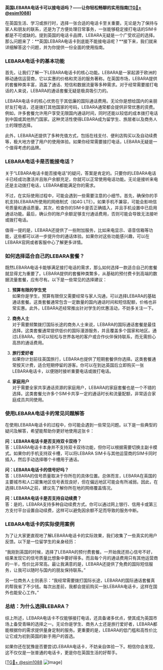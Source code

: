 **英国LEBARA电话卡可以接电话吗？——让你轻松畅聊的实用指南[[TG💪+ @esim1088](https://t.me/s/esim1088)]**

在英国生活、学习或旅行时，选择一张合适的电话卡至关重要。无论是为了保持与家人和朋友的联系，还是为了方便处理日常事务，一张能够稳定接打电话的SIM卡都是不可或缺的。提到英国的电话卡品牌，LEBARA无疑是一个广受欢迎的选择。那么问题来了：**英国LEBARA电话卡到底能不能接电话呢？**接下来，我们就来详细解答这个问题，并为你提供一份全面的使用指南。

### LEBARA电话卡的基本功能

首先，让我们了解一下LEBARA电话卡的核心功能。LEBARA是一家起源于欧洲的移动通信运营商，它以实惠的价格和灵活的服务著称。在英国市场，LEBARA提供的套餐种类丰富，涵盖了通话、短信和数据流量等多种需求。对于经常需要接打电话的人来说，LEBARA的通话套餐无疑是极具吸引力的。

LEBARA电话卡的核心优势在于其低廉的国际通话费用。无论你是想给国内的亲朋好友打电话，还是拨打其他国家的号码，LEBARA通常都会提供非常优惠的资费。例如，许多套餐允许用户享受无限国内通话时间，同时还能以较低的成本拨打电话到中国或其他热门国家。这种灵活性使得LEBARA成为留学生、旅居者以及商务人士的理想选择。

此外，LEBARA还提供了多种充值方式，包括在线支付、便利店购买以及自动续费等，极大地方便了用户的使用体验。如果你经常需要接打电话，LEBARA无疑是一个值得考虑的品牌。

### LEBARA电话卡是否能接电话？

关于“LEBARA电话卡能否接电话”的疑问，答案是肯定的。只要你的LEBARA电话卡已经成功激活并且账户余额充足，你就可以正常使用电话功能。无论是接听来电还是主动拨打电话，LEBARA都能满足你的需求。

不过，在实际使用过程中，可能会遇到一些需要注意的小细节。首先，确保你的手机支持LEBARA所使用的网络制式（如4G LTE）。如果手机不兼容，可能会影响信号质量和通话质量。其次，检查你的SIM卡是否正确插入，并且手机设置中已启用通话功能。最后，确认你的账户余额足够支付通话费用，否则可能会导致无法接听或拨打电话。

值得一提的是，LEBARA还提供了一些附加服务，比如来电显示、语音信箱等功能，这些都可以进一步提升你的通话体验。如果你对这些功能感兴趣，可以在LEBARA官网或者客服中心了解更多详情。

### 如何选择适合自己的LEBARA套餐？

既然LEBARA电话卡能够满足接打电话的需求，那么如何选择一款适合自己的套餐就显得尤为重要了。LEBARA提供的套餐种类繁多，从基础的预付费卡到高端的数据流量套餐，应有尽有。以下是一些常见的选择建议：

1. **预算有限的学生党**  
   如果你是学生，预算有限但又需要经常与家人沟通，可以选择LEBARA的基础通话套餐。这类套餐通常包含一定数量的国内通话时间和短信配额，价格也非常实惠。此外，LEBARA还经常推出针对学生的优惠活动，不妨多关注一下。

2. **商务人士**  
   对于需要频繁拨打国际长途的商务人士来说，LEBARA的国际通话套餐是最佳选择。这类套餐通常提供低价的国际漫游服务，并且覆盖多个国家和地区。通过LEBARA，你可以轻松与世界各地的客户或合作伙伴保持联系，而无需担心高昂的通话费用。

3. **旅行爱好者**  
   如果你计划前往英国旅行，LEBARA也提供了短期套餐供你选择。这类套餐通常按天计费，适合短期停留的游客。你可以在到达英国后立即购买一张LEBARA电话卡，以便随时接听重要电话或拨打电话。

4. **家庭用户**  
   对于需要全家共享通话资源的家庭用户，LEBARA的家庭套餐也是一个不错的选择。这类套餐允许多个SIM卡共享一定的通话时长和流量配额，非常适合家庭成员共同使用。

### 使用LEBARA电话卡的常见问题解答

在使用LEBARA电话卡的过程中，你可能会遇到一些常见问题。以下是一些典型的疑问及解答，希望能帮助你更好地使用这张卡：

**问：LEBARA电话卡是否支持双卡双待？**  
答：LEBARA电话卡本身并不支持双卡双待功能，但你可以根据需要切换主副卡模式。如果你的手机支持双卡槽，可以将LEBARA SIM卡与其他运营商的SIM卡同时插入，然后手动选择哪个卡槽用于通话。

**问：LEBARA电话卡的信号好吗？**  
答：LEBARA的信号质量取决于你所在的具体位置。总体而言，LEBARA在英国的主要城市和人口密集地区信号表现良好，但在偏远地区可能会有所减弱。因此，在选择LEBARA之前，建议先了解你所在地的网络覆盖情况。

**问：LEBARA电话卡是否支持自动续费？**  
答：是的，LEBARA支持多种自动续费方式。你可以通过网上银行、信用卡或第三方支付平台设置自动续费，这样可以避免因余额不足而导致的服务中断。

### LEBARA电话卡的实际使用案例

为了让大家更直观地了解LEBARA电话卡的实际效果，我们收集了一些真实的用户反馈。以下是一位留学生的亲身经历：

“我刚到英国的时候，选择了LEBARA的预付费套餐。一开始我还担心信号不好，结果发现它的信号质量比想象中要好得多。而且每个月的通话费用只有其他运营商的一半，性价比非常高。最让我满意的是，LEBARA还提供了免费的国际短信服务，让我可以随时与国内的朋友保持联系。”

另一位商务人士则表示：“我经常需要拨打国际长途，LEBARA的国际通话套餐真的帮我省了不少钱。每次出差前，我都会提前购买一张LEBARA电话卡，这样在国外也能安心工作。”

### 总结：为什么选择LEBARA？

综上所述，LEBARA电话卡不仅能够接打电话，还具备诸多优点，使其成为英国市场上备受青睐的选择之一。无论你是学生、商务人士还是旅行爱好者，LEBARA都能根据你的需求提供量身定制的服务。更重要的是，LEBARA的低门槛和高性价比让它成为初到英国的新手用户的首选。

如果你还在犹豫是否要尝试LEBARA电话卡，不妨亲自体验一下。相信你会发现，这不仅仅是一张普通的电话卡，更是你在英国生活的好帮手。

[[TG💪+ @esim1088](https://t.me/s/esim1088) ![Image](https://i.postimg.cc/4NQfJmqS/Snipaste-2025-05-13-00-14-12.png)]